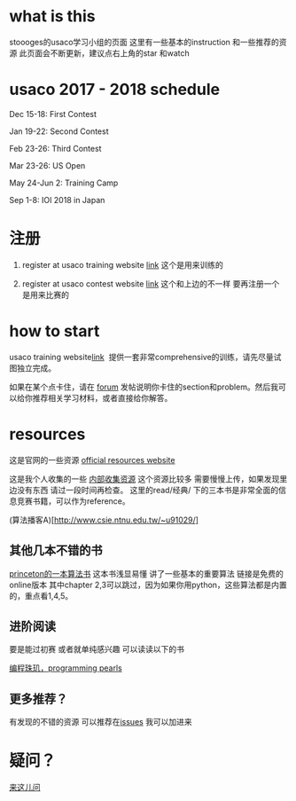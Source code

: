 # what is this
stoooges的usaco学习小组的页面 这里有一些基本的instruction 和一些推荐的资源 
此页面会不断更新，建议点右上角的star 和watch


# usaco 2017 - 2018 schedule 

Dec 15-18: First Contest 

Jan 19-22: Second Contest 

Feb 23-26: Third Contest 

Mar 23-26: US Open 

May 24-Jun 2: Training Camp 

Sep 1-8: IOI 2018 in Japan 

# 注册

1. register at usaco training website [link](http://train.usaco.org/) 这个是用来训练的

2. register at usaco contest website [link](http://www.usaco.org/index.php) 这个和上边的不一样 要再注册一个 是用来比赛的

# how to start 

usaco training website[link](http://train.usaco.org/)   提供一套非常comprehensive的训练，请先尽量试图独立完成。 

如果在某个点卡住，请在 [forum](https://github.com/zh3036/codingQuestions/issues) 发帖说明你卡住的section和problem。然后我可以给你推荐相关学习材料，或者直接给你解答。


# resources

这是官网的一些资源 [official resources website](http://www.usaco.org/index.php?page=resources) 

这是我个人收集的一些 [内部收集资源](https://drive.google.com/drive/folders/0B-0T-MN-0iV5b3lvXy1TdS10b2s?usp=sharing) 这个资源比较多 需要慢慢上传，如果发现里边没有东西 请过一段时间再检查。 这里的read/经典/ 下的三本书是非常全面的信息竞赛书籍，可以作为reference。

(算法播客A)[http://www.csie.ntnu.edu.tw/~u91029/]

## 其他几本不错的书 
[princeton的一本算法书](https://algs4.cs.princeton.edu/home/) 这本书浅显易懂 讲了一些基本的重要算法 链接是免费的online版本 其中chapter 2,3可以跳过，因为如果你用python，这些算法都是内置的，重点看1,4,5。

## 进阶阅读
要是能过初赛 或者就单纯感兴趣 可以读读以下的书

[编程珠玑，programming pearls](https://book.douban.com/subject/1910326/)


## 更多推荐？

有发现的不错的资源 可以推荐在[issues](https://github.com/zh3036/codingQuestions/issues) 我可以加进来

# 疑问？

[来这儿问](https://github.com/zh3036/codingQuestions/issues) 

